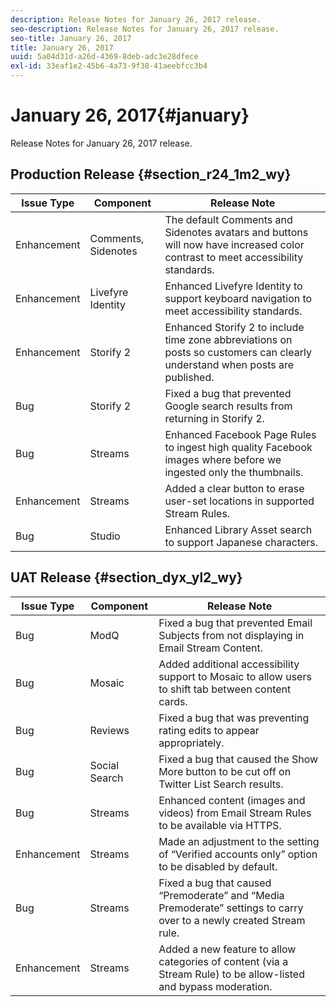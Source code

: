 ```yaml
---
description: Release Notes for January 26, 2017 release.
seo-description: Release Notes for January 26, 2017 release.
seo-title: January 26, 2017
title: January 26, 2017
uuid: 5a04d31d-a26d-4369-8deb-adc3e28dfece
exl-id: 33eaf1e2-45b6-4a73-9f38-41aeebfcc3b4
---
```

# January 26, 2017{#january}

Release Notes for January 26, 2017 release.

## Production Release {#section_r24_1m2_wy}

|Issue Type|Component|Release Note|
|--- |--- |--- |
|Enhancement|Comments, Sidenotes|The default Comments and Sidenotes avatars and buttons will now have increased color contrast to meet accessibility standards.|
|Enhancement|Livefyre Identity|Enhanced Livefyre Identity to support keyboard navigation to meet accessibility standards.|
|Enhancement|Storify 2|Enhanced Storify 2 to include time zone abbreviations on posts so customers can clearly understand when posts are published.|
|Bug|Storify 2|Fixed a bug that prevented Google search results from returning in Storify 2.|
|Bug|Streams|Enhanced Facebook Page Rules to ingest high quality Facebook images where before we ingested only the thumbnails.|
|Enhancement|Streams|Added a clear button to erase user-set locations in supported Stream Rules.|
|Bug|Studio|Enhanced Library Asset search to support Japanese characters.|


## UAT Release {#section_dyx_yl2_wy}

|Issue Type|Component|Release Note|
|--- |--- |--- |
|Bug|ModQ|Fixed a bug that prevented Email Subjects from not displaying in Email Stream Content.|
|Bug|Mosaic|Added additional accessibility support to Mosaic to allow users to shift tab between content cards.|
|Bug|Reviews|Fixed a bug that was preventing rating edits to appear appropriately.|
|Bug|Social Search|Fixed a bug that caused the Show More button to be cut off on Twitter List Search results.|
|Bug|Streams|Enhanced content (images and videos) from Email Stream Rules to be available via HTTPS.|
|Enhancement|Streams|Made an adjustment to the setting of “Verified accounts only” option to be disabled by default.|
|Bug|Streams|Fixed a bug that caused “Premoderate” and “Media Premoderate” settings to carry over to a newly created Stream rule.|
|Enhancement|Streams|Added a new feature to allow categories of content (via a Stream Rule) to be allow-listed and bypass moderation.|
